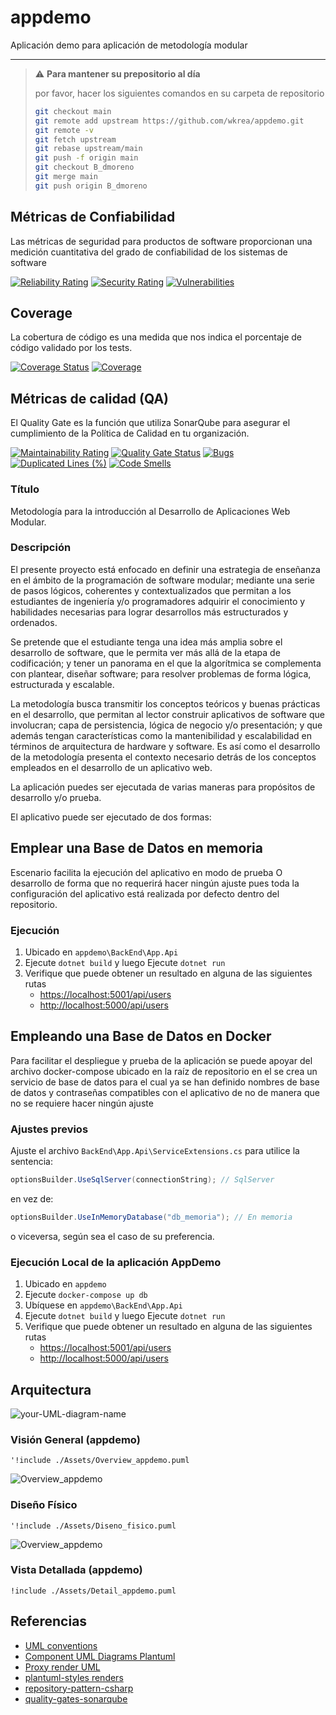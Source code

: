 # appdemo

Aplicación demo para aplicación de metodología modular
___

> :warning: **Para mantener su prepositorio al día**
>
> por favor, hacer los siguientes comandos en su carpeta de repositorio
>
> ``` bash
> git checkout main
> git remote add upstream https://github.com/wkrea/appdemo.git
> git remote -v
> git fetch upstream
> git rebase upstream/main
> git push -f origin main
> git checkout B_dmoreno
> git merge main
> git push origin B_dmoreno
> ```

## Métricas de Confiabilidad

Las métricas de seguridad para productos de software proporcionan una medición cuantitativa del grado de confiabilidad de los sistemas de software

[![Reliability Rating](https://sonarcloud.io/api/project_badges/measure?project=wkrea_appdemo&metric=reliability_rating)](https://sonarcloud.io/dashboard?id=wkrea_appdemo) [![Security Rating](https://sonarcloud.io/api/project_badges/measure?project=wkrea_appdemo&metric=security_rating)](https://sonarcloud.io/dashboard?id=wkrea_appdemo) [![Vulnerabilities](https://sonarcloud.io/api/project_badges/measure?project=wkrea_appdemo&metric=vulnerabilities)](https://sonarcloud.io/dashboard?id=wkrea_appdemo)

## Coverage

La cobertura de código es una medida que nos indica el porcentaje de código validado por los tests.

[![Coverage Status](https://coveralls.io/repos/github/wkrea/appdemo/badge.svg?branch=main)](https://coveralls.io/github/wkrea/appdemo?branch=main) [![Coverage](https://sonarcloud.io/api/project_badges/measure?project=wkrea_appdemo&metric=coverage)](https://sonarcloud.io/dashboard?id=wkrea_appdemo)

## Métricas de calidad (QA)

El Quality Gate es la función que utiliza SonarQube para asegurar el cumplimiento de la Política de Calidad en tu organización.

[![Maintainability Rating](https://sonarcloud.io/api/project_badges/measure?project=wkrea_appdemo&metric=sqale_rating)](https://sonarcloud.io/dashboard?id=wkrea_appdemo) [![Quality Gate Status](https://sonarcloud.io/api/project_badges/measure?project=wkrea_appdemo&metric=alert_status)](https://sonarcloud.io/dashboard?id=wkrea_appdemo) [![Bugs](https://sonarcloud.io/api/project_badges/measure?project=wkrea_appdemo&metric=bugs)](https://sonarcloud.io/dashboard?id=wkrea_appdemo) [![Duplicated Lines (%)](https://sonarcloud.io/api/project_badges/measure?project=wkrea_appdemo&metric=duplicated_lines_density)](https://sonarcloud.io/dashboard?id=wkrea_appdemo) [![Code Smells](https://sonarcloud.io/api/project_badges/measure?project=wkrea_appdemo&metric=code_smells)](https://sonarcloud.io/dashboard?id=wkrea_appdemo)

### Título

Metodología para la introducción al Desarrollo de Aplicaciones Web Modular.

### Descripción

El presente proyecto está enfocado en definir una estrategia de enseñanza en el ámbito de la programación de software modular; mediante una serie de pasos lógicos, coherentes y contextualizados que permitan a los estudiantes de ingeniería y/o programadores adquirir el conocimiento y habilidades necesarias para lograr desarrollos más estructurados y ordenados.

Se pretende que el estudiante tenga una idea más amplia sobre el desarrollo de software, que le permita ver más allá de la etapa de codificación; y tener un panorama en el que la algorítmica se complementa con plantear, diseñar software; para resolver problemas de forma lógica, estructurada y escalable.

La metodología busca transmitir los conceptos teóricos y buenas prácticas en el desarrollo, que permitan al lector construir aplicativos de software que involucran; capa de persistencia, lógica de negocio y/o presentación; y que además tengan características como la mantenibilidad y escalabilidad en términos de arquitectura de hardware y software. Es así como el desarrollo de la metodología presenta el contexto necesario detrás de los conceptos empleados en el desarrollo de un aplicativo web.

La aplicación puedes ser ejecutada de varias maneras para propósitos de desarrollo y/o prueba.

El aplicativo puede ser ejecutado de dos formas:

## Emplear una Base de Datos en memoria

Escenario facilita la ejecución del aplicativo en modo de prueba O desarrollo de forma que no requerirá hacer ningún ajuste pues toda la configuración del aplicativo está realizada por defecto dentro del repositorio.

### Ejecución

1. Ubicado en `appdemo\BackEnd\App.Api`
2. Ejecute `dotnet build` y luego Ejecute `dotnet run`
3. Verifique que puede obtener un resultado en alguna de las siguientes rutas
     * [https://localhost:5001/api/users](https://localhost:5001/api/users)
     * [http://localhost:5000/api/users](http://localhost:5000/api/users)

## Empleando una Base de Datos en Docker

Para facilitar el despliegue y prueba de la aplicación se puede apoyar del archivo docker-compose ubicado en la raíz de repositorio en el se crea un servicio de base de datos para el cual ya se han definido nombres de base de datos y contraseñas compatibles con el aplicativo de no de manera que no se requiere hacer ningún ajuste

### Ajustes previos

Ajuste el archivo `BackEnd\App.Api\ServiceExtensions.cs`
para utilice la sentencia:

```C#
optionsBuilder.UseSqlServer(connectionString); // SqlServer
```

en vez de:

```C#
optionsBuilder.UseInMemoryDatabase("db_memoria"); // En memoria
```

o viceversa, según sea el caso de su preferencia.

### Ejecución Local de la aplicación AppDemo

1. Ubicado en `appdemo`
2. Ejecute `docker-compose up db`
3. Ubíquese en `appdemo\BackEnd\App.Api`
4. Ejecute `dotnet build` y luego Ejecute `dotnet run`
5. Verifique que puede obtener un resultado en alguna de las siguientes rutas
   * [https://localhost:5001/api/users](https://localhost:5001/api/users)
   * [http://localhost:5000/api/users](http://localhost:5000/api/users)

## Arquitectura

![your-UML-diagram-name](http://www.plantuml.com/plantuml/proxy?cache=no&src=https://raw.githubusercontent.com/jonashackt/plantuml-markdown/master/example-uml.iuml)

### Visión General (appdemo)

```plantuml
'!include ./Assets/Overview_appdemo.puml
```

![Overview_appdemo](http://www.plantuml.com/plantuml/proxy?cache=no&src=https://raw.githubusercontent.com/wkrea/appdemo/main/Assets/Overview_appdemo.puml)

### Diseño Físico

```plantuml
'!include ./Assets/Diseno_fisico.puml
```

![Overview_appdemo](http://www.plantuml.com/plantuml/proxy?cache=no&src=https://raw.githubusercontent.com/wkrea/appdemo/main/Assets/Diseno_fisico.puml)

### Vista Detallada (appdemo)

```plantuml
!include ./Assets/Detail_appdemo.puml
```

<!-- 
<iframe width="100%" height="500" src=http://www.plantuml.com/plantuml/proxy?cache=no&src=https://raw.githubusercontent.com/wkrea/appdemo/main/Assets/Detail_appdemo.puml>
![Detail_appdemo](http://www.plantuml.com/plantuml/proxy?cache=no&src=https://raw.githubusercontent.com/wkrea/appdemo/main/Assets/Detail_appdemo.puml)
</iframe> -->

## Referencias

* [UML conventions](https://crashedmind.github.io/PlantUMLHitchhikersGuide/PlantUMLSpriteLibraries/plantuml_sprites.html)
* [Component UML Diagrams Plantuml](https://real-world-plantuml.com/umls/4860331021041664)
* [Proxy render UML](https://github.com/jonashackt/plantuml-markdown#2-integrate-plantuml-render-engine-with-github-markdown)
* [plantuml-styles renders](https://github.com/wkrea/plantuml-styles)
* [repository-pattern-csharp](https://codewithshadman.com/repository-pattern-csharp/)
* [quality-gates-sonarqube](http://oscarmoreno.com/quality-gates-sonarqube/)

